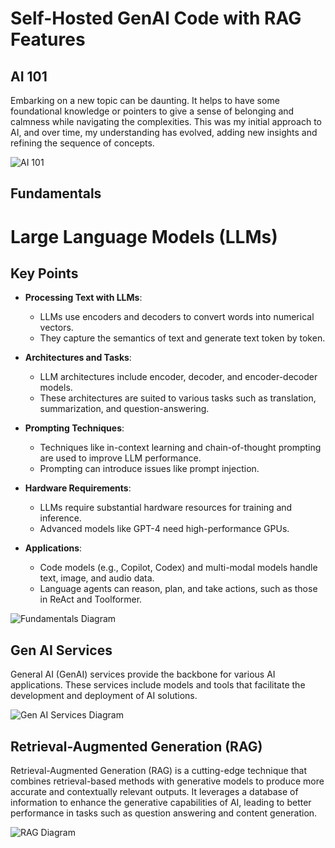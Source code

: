 # Self-Hosted GenAI Code with RAG Features

## AI 101

Embarking on a new topic can be daunting. It helps to have some foundational knowledge or pointers to give a sense of belonging and calmness while navigating the complexities. This was my initial approach to AI, and over time, my understanding has evolved, adding new insights and refining the sequence of concepts.

![AI 101](docs/20240312-AI-101.drawio.png)


## Fundamentals

# Large Language Models (LLMs)

## Key Points

- **Processing Text with LLMs**:
  - LLMs use encoders and decoders to convert words into numerical vectors.
  - They capture the semantics of text and generate text token by token.

- **Architectures and Tasks**:
  - LLM architectures include encoder, decoder, and encoder-decoder models.
  - These architectures are suited to various tasks such as translation, summarization, and question-answering.

- **Prompting Techniques**:
  - Techniques like in-context learning and chain-of-thought prompting are used to improve LLM performance.
  - Prompting can introduce issues like prompt injection.

- **Hardware Requirements**:
  - LLMs require substantial hardware resources for training and inference.
  - Advanced models like GPT-4 need high-performance GPUs.

- **Applications**:
  - Code models (e.g., Copilot, Codex) and multi-modal models handle text, image, and audio data.
  - Language agents can reason, plan, and take actions, such as those in ReAct and Toolformer.


![Fundamentals Diagram](docs/20240312-AI-Fundementals.drawio.png)

## Gen AI Services

General AI (GenAI) services provide the backbone for various AI applications. These services include models and tools that facilitate the development and deployment of AI solutions.

![Gen AI Services Diagram](docs/20240312-AI-Generative-AI-Service.drawio.png)

## Retrieval-Augmented Generation (RAG)

Retrieval-Augmented Generation (RAG) is a cutting-edge technique that combines retrieval-based methods with generative models to produce more accurate and contextually relevant outputs. It leverages a database of information to enhance the generative capabilities of AI, leading to better performance in tasks such as question answering and content generation.

![RAG Diagram](docs/20240312-AI-RAG.drawio.png)
